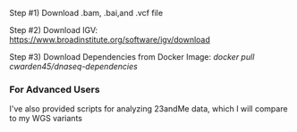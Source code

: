 Step #1) Download .bam, .bai,and .vcf file

Step #2) Download IGV: https://www.broadinstitute.org/software/igv/download

Step #3) Download Dependencies from Docker Image: *docker pull cwarden45/dnaseq-dependencies*


### For Advanced Users ###

I've also provided scripts for analyzing 23andMe data, which I will compare to my WGS variants
